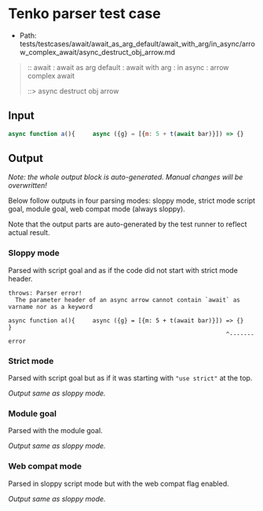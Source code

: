 # Tenko parser test case

- Path: tests/testcases/await/await_as_arg_default/await_with_arg/in_async/arrow_complex_await/async_destruct_obj_arrow.md

> :: await : await as arg default : await with arg : in async : arrow complex await
>
> ::> async destruct obj arrow

## Input

`````js
async function a(){     async ({g} = [{m: 5 + t(await bar)}]) => {}     }
`````

## Output

_Note: the whole output block is auto-generated. Manual changes will be overwritten!_

Below follow outputs in four parsing modes: sloppy mode, strict mode script goal, module goal, web compat mode (always sloppy).

Note that the output parts are auto-generated by the test runner to reflect actual result.

### Sloppy mode

Parsed with script goal and as if the code did not start with strict mode header.

`````
throws: Parser error!
  The parameter header of an async arrow cannot contain `await` as varname nor as a keyword

async function a(){     async ({g} = [{m: 5 + t(await bar)}]) => {}     }
                                                              ^------- error
`````

### Strict mode

Parsed with script goal but as if it was starting with `"use strict"` at the top.

_Output same as sloppy mode._

### Module goal

Parsed with the module goal.

_Output same as sloppy mode._

### Web compat mode

Parsed in sloppy script mode but with the web compat flag enabled.

_Output same as sloppy mode._
